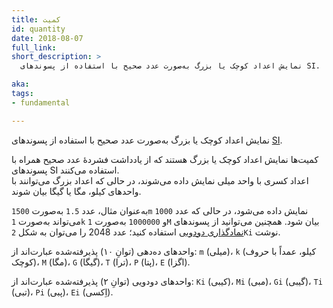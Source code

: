 ```yaml
---
title: کمیت
id: quantity
date: 2018-08-07
full_link:
short_description: >
  نمایش اعداد کوچک یا بزرگ به‌صورت عدد صحیح با استفاده از پسوندهای SI.

aka: 
tags:
- fundamental

---
```

 نمایش اعداد کوچک یا بزرگ به‌صورت عدد صحیح با استفاده از پسوندهای [SI](https://en.wikipedia.org/wiki/International_System_of_Units).

<!--more-->

کمیت‌ها نمایش اعداد کوچک یا بزرگ هستند که از یادداشت فشردهٔ عدد صحیح همراه با پسوندهای SI استفاده می‌کنند.  
اعداد کسری با واحد میلی نمایش داده می‌شوند، در حالی که اعداد بزرگ می‌توانند با واحدهای کیلو، مگا یا گیگا بیان شوند.

به‌عنوان مثال، عدد `1.5` به‌صورت `1500m` نمایش داده می‌شود، در حالی که عدد `1000` می‌تواند به‌صورت `1k` و `1000000` به‌صورت `1M` بیان شود. همچنین می‌توانید از پسوندهای [نمادگذاری دودویی](https://en.wikipedia.org/wiki/Binary_prefix) استفاده کنید؛ عدد 2048 را می‌توان به شکل `2Ki` نوشت.

واحدهای ده‌دهی (توانِ ۱۰) پذیرفته‌شده عبارت‌اند از: `m` (میلی)، `k` (کیلو، عمداً با حروف کوچک)، `M` (مگا)، `G` (گیگا)، `T` (ترا)، `P` (پتا)، `E` (اگزا).

واحدهای دودویی (توانِ ۲) پذیرفته‌شده عبارت‌اند از: `Ki` (کیبی)، `Mi` (مبی)، `Gi` (گیبی)، `Ti` (تبی)، `Pi` (پبی)، `Ei` (اِکسی).
